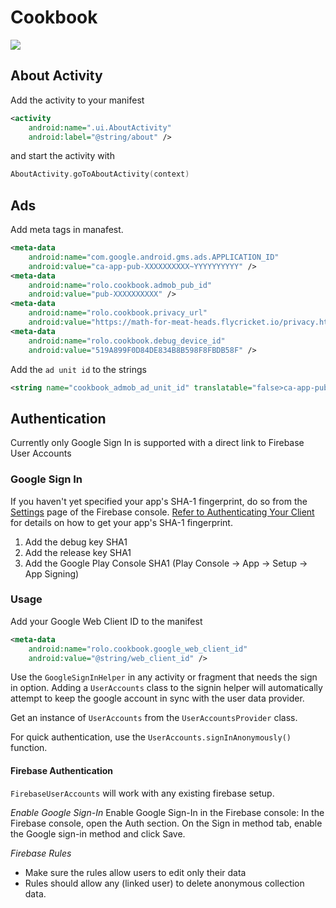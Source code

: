 # Cookbook

[![](https://jitpack.io/v/sababado/Rolo-Cookbook.svg)](https://jitpack.io/#sababado/Rolo-Cookbook)

## About Activity
Add the activity to your manifest
```xml
<activity
    android:name=".ui.AboutActivity"
    android:label="@string/about" />
```

and start the activity with

```kotlin
AboutActivity.goToAboutActivity(context)
```

## Ads
Add meta tags in manafest.

```xml
<meta-data
    android:name="com.google.android.gms.ads.APPLICATION_ID"
    android:value="ca-app-pub-XXXXXXXXXX~YYYYYYYYYY" />
<meta-data
    android:name="rolo.cookbook.admob_pub_id"
    android:value="pub-XXXXXXXXXX" />
<meta-data
    android:name="rolo.cookbook.privacy_url"
    android:value="https://math-for-meat-heads.flycricket.io/privacy.html" />
<meta-data
    android:name="rolo.cookbook.debug_device_id"
    android:value="519A899F0D84DE834B8B598F8FBDB58F" />
```

Add the `ad unit id` to the strings

```xml
<string name="cookbook_admob_ad_unit_id" translatable="false>ca-app-pub-XXXXXXXXXX/ZZZZZZZZZZ</string>
```

## Authentication

Currently only Google Sign In is supported with a direct link to Firebase User Accounts

### Google Sign In
If you haven't yet specified your app's SHA-1 fingerprint, do so from the [Settings](https://console.firebase.google.com/u/0/project/meat-head-math/settings/general/android:com.sababado.meatheadmath) page of the Firebase console. [Refer to Authenticating Your Client](https://developers.google.com/android/guides/client-auth) for details on how to get your app's SHA-1 fingerprint.

1. Add the debug key SHA1
1. Add the release key SHA1
1. Add the Google Play Console SHA1 (Play Console -> App -> Setup -> App Signing)

### Usage

Add your Google Web Client ID to the manifest

```xml
<meta-data
    android:name="rolo.cookbook.google_web_client_id"
    android:value="@string/web_client_id" />
```

Use the `GoogleSignInHelper` in any activity or fragment that needs the sign in option.
Adding a `UserAccounts` class to the signin helper will automatically attempt to keep the google account
in sync with the user data provider.

Get an instance of `UserAccounts` from the `UserAccountsProvider` class.

For quick authentication, use the `UserAccounts.signInAnonymously()` function.

#### Firebase Authentication
`FirebaseUserAccounts` will work with any existing firebase setup.

*Enable Google Sign-In*
Enable Google Sign-In in the Firebase console:
In the Firebase console, open the Auth section.
On the Sign in method tab, enable the Google sign-in method and click Save.

*Firebase Rules*
- Make sure the rules allow users to edit only their data
- Rules should allow any (linked user) to delete anonymous collection data.
